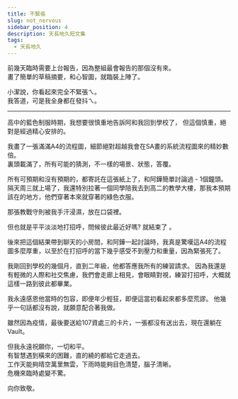 ```yaml
---
title: 不緊張
slug: not_nervous
sidebar_position: 4
description: 天長地久短文集
tags:
  - 天長地久
---
```



前幾天臨時需要上台報告，因為整組最會報告的那個沒有來。  
畫了簡單的草稿摘要，和心智圖，就臨裝上陣了。  

小潔說，你看起來完全不緊張ㄟ。  
我答道，可是我全身都在發抖ㄟ。  

------------
高中的藍色制服時期，我想要很慎重地告訴阿和我回到學校了，
但這個慎重，絕對是經過精心安排的。  

我畫了一張滿滿A4的流程圖，細節絕對超越我會在SA畫的系統流程圖來的精妙數倍。  
裏頭載滿了，所有可能的猜測，不一樣的場景、狀態，答覆。

所有可預期和沒有預期的，都寄託在這張紙上了，和阿鏵簡單討論過 - 1個鐘頭。
隔天周三就上場了，我還特別拉著一個同學陪我去到高二的教學大樓，那我本預期該在的地方，他們穿著本來就穿著的綠色衣服。  

那張教戰守則被我手汗浸濕，放在口袋裡。

但也就是平平淡淡地打招呼，問候彼此最近好嗎? 
就結束了  。

後來把這個結果帶到聊天的小房間，和阿鏵一起討論時，我真是驚嘆這A4的流程圖多麼厚重，以至於在打招呼的當下幾乎感受不到壓力和重量，因為緊張死了。

我剛回到學校的幾個月，直到二年級，他都答應我所有的練習請求。
因為我還是有輕微的人際和社交焦慮，我們會走廊上相見，會眼睛對視，練習打招呼，大概就這樣一路到彼此都畢業。

我永遠感恩他當時的包容，即便年少輕狂，即便這當初看起來都多麼荒謬。
他幾乎一句話都沒有說，就願意配合著我做。

雖然因為疫情，最後要送給107資處三的卡片，一張都沒有送出去，現在還躺在Vault。

但我永遠祝願你，一切和平。  
有智慧遇到橫來的困難，直的繞的都給它走過去。  
工作天能夠晴空萬里無雲，下雨時能夠目色清楚，腦子清晰。  
危機來臨時處變不驚。  

向你致敬。  

